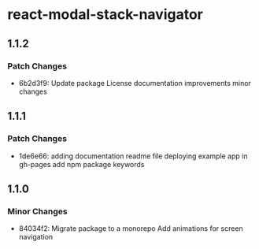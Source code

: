 # react-modal-stack-navigator

## 1.1.2

### Patch Changes

- 6b2d3f9: Update package License
  documentation improvements
  minor changes

## 1.1.1

### Patch Changes

- 1de6e66: adding documentation readme file
  deploying example app in gh-pages
  add npm package keywords

## 1.1.0

### Minor Changes

- 84034f2: Migrate package to a monorepo
  Add animations for screen navigation
